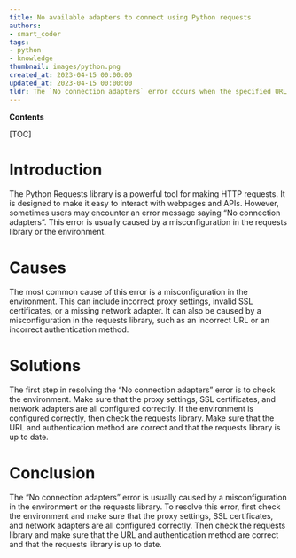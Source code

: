 ```yaml
---
title: No available adapters to connect using Python requests
authors:
- smart_coder
tags:
- python
- knowledge
thumbnail: images/python.png
created_at: 2023-04-15 00:00:00
updated_at: 2023-04-15 00:00:00
tldr: The `No connection adapters` error occurs when the specified URL is not valid or does not use a supported protocol.
---
```


**Contents**

[TOC]

# Introduction
The Python Requests library is a powerful tool for making HTTP requests. It is designed to make it easy to interact with webpages and APIs. However, sometimes users may encounter an error message saying “No connection adapters”. This error is usually caused by a misconfiguration in the requests library or the environment. 

# Causes
The most common cause of this error is a misconfiguration in the environment. This can include incorrect proxy settings, invalid SSL certificates, or a missing network adapter. It can also be caused by a misconfiguration in the requests library, such as an incorrect URL or an incorrect authentication method. 

# Solutions
The first step in resolving the “No connection adapters” error is to check the environment. Make sure that the proxy settings, SSL certificates, and network adapters are all configured correctly. If the environment is configured correctly, then check the requests library. Make sure that the URL and authentication method are correct and that the requests library is up to date. 

# Conclusion
The “No connection adapters” error is usually caused by a misconfiguration in the environment or the requests library. To resolve this error, first check the environment and make sure that the proxy settings, SSL certificates, and network adapters are all configured correctly. Then check the requests library and make sure that the URL and authentication method are correct and that the requests library is up to date.
